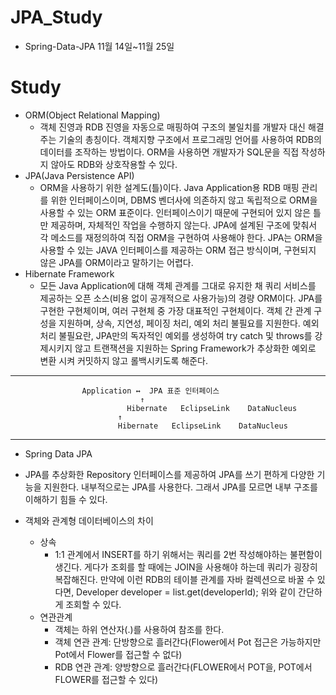 # JPA_Study
- Spring-Data-JPA 11월 14일~11월 25일
# Study
- ORM(Object Relational Mapping)
   - 객체 진영과 RDB 진영을 자동으로 매핑하여 구조의 불일치를 개발자 대신 해결주는 기술의 총칭이다.
   객체지향 구조에서 프로그래밍 언어를 사용하여 RDB의 데이터를 조작하는 방법이다.
   ORM을 사용하면 개발자가 SQL문을 직접 작성하지 않아도 RDB와 상호작용할 수 있다.
- JPA(Java Persistence API)
   - ORM을 사용하기 위한 설계도(틀)이다.
   Java Application용 RDB 매핑 관리를 위한 인터페이스이며, DBMS 벤더사에 의존하지 않고 독립적으로 ORM을 사용할 수 있는 ORM 표준이다.
   인터페이스이기 때문에 구현되어 있지 않은 틀만 제공하며, 자체적인 작업을 수행하지 않는다.
   JPA에 설계된 구조에 맞춰서 각 메소드를 재정의하여 직접 ORM을 구현하여 사용해야 한다.
   JPA는 ORM을 사용할 수 있는 JAVA 인터페이스를 제공하는 ORM 접근 방식이며, 구현되지 않은 JPA를 ORM이라고 말하기는 어렵다.
- Hibernate Framework
   - 모든 Java Application에 대해 객체 관계를 그대로 유지한 채 쿼리 서비스를 제공하는 오픈 소스(비용 없이 공개적으로 사용가능)의 경량 ORM이다.
   JPA를 구현한 구현체이며, 여러 구현체 중 가장 대표적인 구현체이다.
   객체 간 관계 구성을 지원하며, 상속, 지연성, 페이징 처리, 예외 처리 불필요를 지원한다.
   예외 처리 불필요란, JPA만의 독자적인 예외를 생성하여 try catch 및 throws를 강제시키지 않고
   트랜잭션을 지원하는 Spring Framework가 추상화한 예외로 변환 시켜 커밋하지 않고 롤백시키도록 해준다.

----------------------------------------------------------------------------------------------------------------------------------
					Application ↔  JPA 표준 인터페이스
	 					         ↑	
						      Hibernate   EclipseLink    DataNucleus
	 					    ↑	
						    Hibernate   EclipseLink    DataNucleus
----------------------------------------------------------------------------------------------------------------------------------

- Spring Data JPA

 - JPA를 추상화한 Repository 인터페이스를 제공하여 JPA를 쓰기 편하게 다양한 기능을 지원한다.
   내부적으로는 JPA를 사용한다. 그래서 JPA를 모르면 내부 구조를 이해하기 힘들 수 있다.
- 객체와 관계형 데이터베이스의 차이
  - 상속
    - 1:1 관계에서 INSERT를 하기 위해서는 쿼리를 2번 작성해야하는 불편함이 생긴다.
   게다가 조회를 할 때에는 JOIN을 사용해야 하는데 쿼리가 굉장히 복잡해진다.
   만약에 이런 RDB의 테이블 관계를 자바 컬렉션으로 바꿀 수 있다면,
   Developer developer = list.get(developerId);
   위와 같이 간단하게 조회할 수 있다.
  - 연관관계
    - 객체는 하위 연산자(.)를 사용하여 참조를 한다.
    - 객체 연관 관계: 단방향으로 흘러간다(Flower에서 Pot 접근은 가능하지만 Pot에서 Flower를 접근할 수 없다)
    - RDB 연관 관계: 양방향으로 흘러간다(FLOWER에서 POT을, POT에서 FLOWER를 접근할 수 있다)
